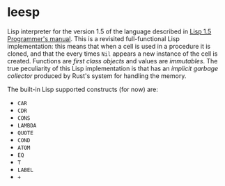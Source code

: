 # leesp

Lisp interpreter for the version 1.5 of the language described in [Lisp 1.5 Programmer's manual](http://www.softwarepreservation.org/projects/LISP/book/LISP%201.5%20Programmers%20Manual.pdf). This is a revisited full-functional Lisp implementation: this means that when a cell is used in a procedure it is cloned, and that the every times `Nil` appears a new instance of the cell is created. Functions are _first class objects_ and values are _immutables_.
The true peculiarity of this Lisp implementation is that has an *implicit garbage collector* produced by Rust's system for handling the memory. 

The built-in Lisp supported constructs (for now) are: 
* `CAR`
* `CDR`
* `CONS`
* `LAMBDA`
* `QUOTE`
* `COND`
* `ATOM`
* `EQ`
* `T`
* `LABEL`
* `+`

